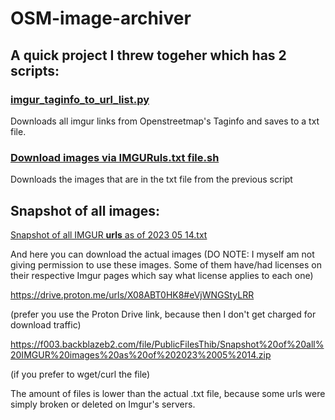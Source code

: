 # OSM-image-archiver
## A quick project I threw togeher which has 2 scripts:

### [imgur_taginfo_to_url_list.py](imgur_taginfo_to_url_list.py)

Downloads all imgur links from Openstreetmap's Taginfo and saves to a txt file.
  
### [Download images via IMGURuls.txt file.sh](Download%20images%20via%20IMGURuls.txt%20file.sh)
Downloads the images that are in the txt file from the previous script

## Snapshot of all images:

[Snapshot of all IMGUR **urls** as of 2023 05 14.txt](Snapshot%20of%20all%20IMGUR%20**urls**%20as%20of%202023%2005%2014.txt)

And here you can download the actual images (DO NOTE: I myself am not giving permission to use these images. Some of them have/had licenses on their respective Imgur pages which say what license applies to each one)

https://drive.proton.me/urls/X08ABT0HK8#eVjWNGStyLRR

(prefer you use the Proton Drive link, because then I don't get charged for download traffic)

https://f003.backblazeb2.com/file/PublicFilesThib/Snapshot%20of%20all%20IMGUR%20images%20as%20of%202023%2005%2014.zip

(if you prefer to wget/curl the file)

The amount of files is lower than the actual .txt file, because some urls were simply broken or deleted on Imgur's servers.
